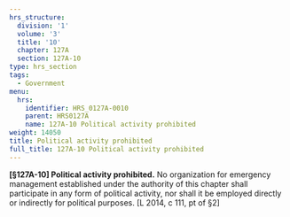 ```yaml
---
hrs_structure:
  division: '1'
  volume: '3'
  title: '10'
  chapter: 127A
  section: 127A-10
type: hrs_section
tags:
  - Government
menu:
  hrs:
    identifier: HRS_0127A-0010
    parent: HRS0127A
    name: 127A-10 Political activity prohibited
weight: 14050
title: Political activity prohibited
full_title: 127A-10 Political activity prohibited
---
```

**[§127A-10] Political activity prohibited.** No organization for emergency management established under the authority of this chapter shall participate in any form of political activity, nor shall it be employed directly or indirectly for political purposes. [L 2014, c 111, pt of §2]